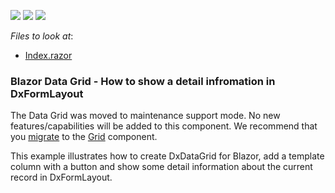 <!-- default badges list -->
![](https://img.shields.io/endpoint?url=https://codecentral.devexpress.com/api/v1/VersionRange/198059517/20.2.6%2B)
[![](https://img.shields.io/badge/Open_in_DevExpress_Support_Center-FF7200?style=flat-square&logo=DevExpress&logoColor=white)](https://supportcenter.devexpress.com/ticket/details/T802161)
[![](https://img.shields.io/badge/📖_How_to_use_DevExpress_Examples-e9f6fc?style=flat-square)](https://docs.devexpress.com/GeneralInformation/403183)
<!-- default badges end -->
<!-- default file list -->
*Files to look at*:

* [Index.razor](./CS/DataGridShowDetailInformation/Pages/Index.razor)
<!-- default file list end -->

### Blazor Data Grid - How to show a detail infromation in DxFormLayout

The Data Grid was moved to maintenance support mode. No new features/capabilities will be added to this component. We recommend that you [migrate](https://docs.devexpress.com/Blazor/403162/grid/migrate-from-data-grid-to-grid) to the [Grid](https://docs.devexpress.com/Blazor/403143/grid) component. 

This example illustrates how to create DxDataGrid for Blazor, add a template column with a button and show some detail information about the current record in DxFormLayout.
